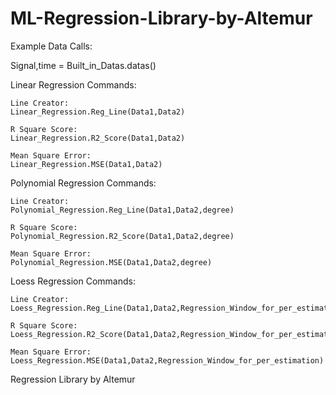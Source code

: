 # ML-Regression-Library-by-Altemur
Example Data Calls:

Signal,time = Built_in_Datas.datas()

Linear Regression Commands:
	
	Line Creator:
	Linear_Regression.Reg_Line(Data1,Data2)
	
	R Square Score:
	Linear_Regression.R2_Score(Data1,Data2)

	Mean Square Error:
	Linear_Regression.MSE(Data1,Data2)

Polynomial Regression Commands:

	Line Creator:
	Polynomial_Regression.Reg_Line(Data1,Data2,degree)

	R Square Score:
	Polynomial_Regression.R2_Score(Data1,Data2,degree)

	Mean Square Error:
	Polynomial_Regression.MSE(Data1,Data2,degree)

Loess Regression Commands:

	Line Creator:
	Loess_Regression.Reg_Line(Data1,Data2,Regression_Window_for_per_estimation)

	R Square Score:
	Loess_Regression.R2_Score(Data1,Data2,Regression_Window_for_per_estimation)

	Mean Square Error:
	Loess_Regression.MSE(Data1,Data2,Regression_Window_for_per_estimation)

Regression Library by Altemur
